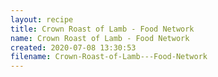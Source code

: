```yaml
---
layout: recipe
title: Crown Roast of Lamb - Food Network
name: Crown Roast of Lamb - Food Network
created: 2020-07-08 13:30:53
filename: Crown-Roast-of-Lamb---Food-Network
---
```

